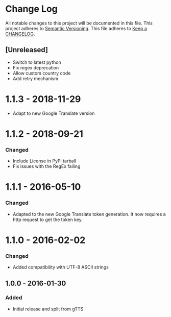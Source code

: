 # Change Log
All notable changes to this project will be documented in this file.
This project adheres to [Semantic Versioning](http://semver.org/).
This file adheres to [Keep a CHANGELOG](http://keepachangelog.com).

## [Unreleased]
- Switch to latest python
- Fix regex deprecation
- Allow custom country code
- Add retry mechanism

# 1.1.3 - 2018-11-29
- Adapt to new Google Translate version

# 1.1.2 - 2018-09-21
### Changed
- Include License in PyPi tarball
- Fix issues with the RegEx failing

# 1.1.1 - 2016-05-10
### Changed
- Adapted to the new Google Translate token generation. It now requires a http request to get the token key.

# 1.1.0 - 2016-02-02
### Changed
- Added compatibility with UTF-8 ASCII strings

## 1.0.0 - 2016-01-30
### Added
- Initial release and split from gTTS
